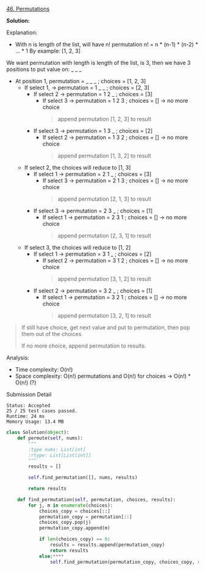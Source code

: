 [46. Permutations](https://leetcode.com/problems/permutations/)

**Solution:**

Explanation:
- With n is length of the list, will have n! permutation
  n! = n * (n-1) * (n-2) * ... * 1
By example: [1, 2, 3]

We want permutation with length is length of the list, is 3, then we have 3 positions to put value on: _  _  _

- At position 1, permutation = _ _ _ ; choices = [1, 2, 3]
  - If select 1, -> permutation = 1 _ _ ; choices = [2, 3]
    - If select 2 -> permutation = 1 2 _ ; choices = [3]
        - If select 3 -> permutation = 1 2 3 ; choices = [] -> no more choice
            > append permutation [1, 2, 3] to result
    - If select 3 -> permutation = 1 3 _ ; choices = [2]
        - If select 2 -> permutation = 1 3 2 ; choices = [] -> no more choice
            > append permutation [1, 3, 2] to result
  - If select 2, the choices will reduce to [1, 3]
    - If select 1 -> permutation = 2 1 _ ; choices = [3]
        - If select 3 -> permutation = 2 1 3 ; choices = [] -> no more choice
            > append permutation [2, 1, 3] to result
    - If select 3 -> permutation = 2 3 _ ; choices = [1]
        - If select 1 -> permutation = 2 3 1 ; choices = [] -> no more choice
            > append permutation [2, 3, 1] to result
  - If select 3, the choices will reduce to [1, 2]
    - If select 1 -> permutation = 3 1 _ ; choices = [2]
        - If select 2 -> permutation = 3 1 2 ; choices = [] -> no more choice
            > append permutation [3, 1, 2] to result
    - If select 2 -> permutation = 3 2 _ ; choices = [1]
        - If select 1 -> permutation = 3 2 1 ; choices = [] -> no more choice
            > append permutation [3, 2, 1] to result


> If still have choice, get next value and put to permutation, then pop them out of the choices
>
> If no more choice, append permutation to results.


Analysis:
- Time complexity: O(n!)
- Space complexity: O(n!) permutations and O(n!) for choices -> O(n!) * O(n!) (?)

Submission Detail
```
Status: Accepted
25 / 25 test cases passed.
Runtime: 24 ms
Memory Usage: 13.4 MB
```

```python
class Solution(object):
    def permute(self, nums):
        """
        :type nums: List[int]
        :rtype: List[List[int]]
        """
        results = []

        self.find_permutation([], nums, results)

        return results

    def find_permutation(self, permutation, choices, results):
        for j, m in enumerate(choices):
            choices_copy = choices[::]
            permutation_copy = permutation[::]
            choices_copy.pop(j)
            permutation_copy.append(m)

            if len(choices_copy) == 0:
                results = results.append(permutation_copy)
                return results
            else:****
                self.find_permutation(permutation_copy, choices_copy, results)
```